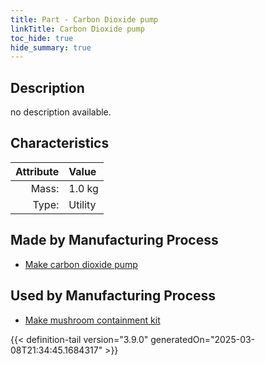 ```yaml
---
title: Part - Carbon Dioxide pump
linkTitle: Carbon Dioxide pump
toc_hide: true
hide_summary: true
---
```

<!-- This is generated by the MarsSim HelpGenertor, do not edit. -->

## Description
no description available.

## Characteristics

| Attribute      | Value |
|--------:|:------|
|Mass:|1.0 kg|
|Type:|Utility|

## Made by Manufacturing Process

- [Make carbon dioxide pump](/docs/definitions/process/make-carbon-dioxide-pump)

## Used by Manufacturing Process

- [Make mushroom containment kit](/docs/definitions/process/make-mushroom-containment-kit)



{{< definition-tail version="3.9.0" generatedOn="2025-03-08T21:34:45.1684317" >}}



